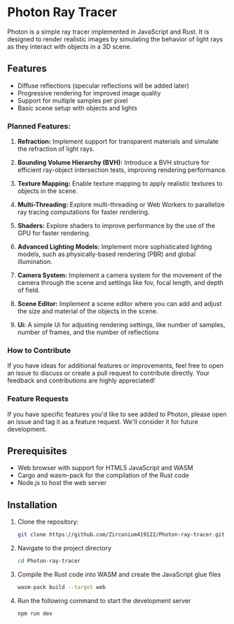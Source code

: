 # Photon Ray Tracer

Photon is a simple ray tracer implemented in JavaScript and Rust. It is designed to render realistic images by simulating the behavior of light rays as they interact with objects in a 3D scene.

## Features

- Diffuse reflections (specular reflections will be added later)
- Progressive rendering for improved image quality
- Support for multiple samples per pixel
- Basic scene setup with objects and lights

### Planned Features:

1. **Refraction:** Implement support for transparent materials and simulate the refraction of light rays.

2. **Bounding Volume Hierarchy (BVH):** Introduce a BVH structure for efficient ray-object intersection tests, improving rendering performance.

3. **Texture Mapping:** Enable texture mapping to apply realistic textures to objects in the scene.

4. **Multi-Threading:** Explore multi-threading or Web Workers to parallelize ray tracing computations for faster rendering.

5. **Shaders:** Explore shaders to improve performance by the use of the GPU for faster rendering.

6. **Advanced Lighting Models:** Implement more sophisticated lighting models, such as physically-based rendering (PBR) and global illumination.

7. **Camera System:** Implement a camera system for the movement of the camera through the scene and settings like fov, focal length, and depth of field.

8. **Scene Editor:** Implement a scene editor where you can add and adjust the size and material of the objects in the scene.

9. **Ui:** A simple Ui for adjusting rendering settings, like number of samples, number of frames, and the number of reflections

### How to Contribute

If you have ideas for additional features or improvements, feel free to open an issue to discuss or create a pull request to contribute directly. Your feedback and contributions are highly appreciated!

### Feature Requests

If you have specific features you'd like to see added to Photon, please open an issue and tag it as a feature request. We'll consider it for future development.

## Prerequisites

- Web browser with support for HTML5 JavaScript and WASM
- Cargo and wasm-pack for the compilation of the Rust code
- Node.js to host the web server

## Installation

1. Clone the repository:

   ```bash
   git clone https://github.com/Zirconium419122/Photon-ray-tracer.git
2. Navigate to the project directory
   ```bash
   cd Photon-ray-tracer
3. Compile the Rust code into WASM and create the JavaScript glue files
   ```bash
   wasm-pack build --target web
4. Run the following command to start the development server
   ```bash
   npm run dev
